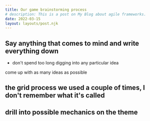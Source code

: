 ```yaml
---
title: Our game brainstorming process
# description: This is a post on My Blog about agile frameworks.
date: 2022-03-15
layout: layouts/post.njk
---
```


## Say anything that comes to mind and write everything down

- don't spend too long digging into any particular idea

come up with as many ideas as possible

## the grid process we used a couple of times, I don't remember what it's called


## drill into possible mechanics on the theme
